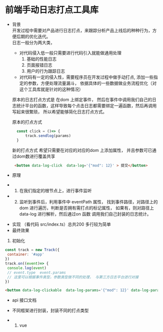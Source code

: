 # 前端手动日志打点工具库
- 背景    
 开发过程中需要对产品进行日志打点，来跟踪分析产品上线后的种种行为，方便后期的优化迭代。   
 日志一般分为两大类，
    * 对代码侵入低一般只需要进行代码引入就能做通用处理
        1. 基础的性能日志
        2. 页面报错日志
        3. 用户的行为跟踪日志
    * 对代码有一定的侵入性，需要程序员在开发过程中做手动打点, 添加一些指定的参数，方便处理流量漏斗， 依据具体的一些数据做业务流程优化（对这个工具库就是针对的这种情况）  

  原本的日志打点方式是 在dom 上绑定事件， 然后在事件中调用我们自己的日志统计平台的函数，这样导致每个点击日志都需要绑定一遍函数，然后再调用写起来很繁琐， 所以希望能够简化日志打点方式。

  原本的打点方式
  ``` js
    const click = ()=> {
        track.sendlog(params)
    }

  ```
  新的打点方式 希望只需要在对应的对应的dom 上添加属性， 并且参数可已通过dom数进行覆盖共享
  ``` html
   <button data-log-click  data-log='{"mod": 12}' > 提交</button>

  ```

- 原理 
 * 1. 在我们指定的根节点上，进行事件监听
 * 2. 监听到事件后，利用事件中  eventPath 属性， 找到事件路径，对路径上的dom 进行遍历，判断是否拥有需打点的标记属性， 如果有，则对路径上data-log 进行解析，然后通过on 函数 调用我们自己封装的日志统计。

- 实现 （看代码 src/index.ts）总共200 多行较为简单
- 最终效果
 1. 初始化
 ```js
 const track = new Track({
  container: '#app'
 })
 track.on((event)=> {
  console.log(event)
  // event.type  event.params
  // 这里可以根据事件类型，参数类型做不同的处理， 与第三方日志平台进行对接
 })
 ```
 ```html
 <button data-log-clickable  data-log-params='{"mod": 12}' data-log-params-type='click' > 提交</button>
 ```

- api 接口文档 
- 不同框架进行封装，封装不同的打点类型

- 1. vue
